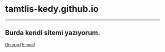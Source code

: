 # tamtlis-kedy.github.io
---
Burda kendi sitemi yazıyorum.
--
[Discord](https://discord.gg/XxGEsdHj9T)
[E-mail](mailto://iletisim@ismailuygar.cf)
